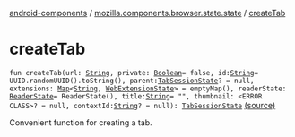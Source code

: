 [android-components](../index.md) / [mozilla.components.browser.state.state](index.md) / [createTab](./create-tab.md)

# createTab

`fun createTab(url: `[`String`](https://kotlinlang.org/api/latest/jvm/stdlib/kotlin/-string/index.html)`, private: `[`Boolean`](https://kotlinlang.org/api/latest/jvm/stdlib/kotlin/-boolean/index.html)` = false, id: `[`String`](https://kotlinlang.org/api/latest/jvm/stdlib/kotlin/-string/index.html)` = UUID.randomUUID().toString(), parent: `[`TabSessionState`](-tab-session-state/index.md)`? = null, extensions: `[`Map`](https://kotlinlang.org/api/latest/jvm/stdlib/kotlin.collections/-map/index.html)`<`[`String`](https://kotlinlang.org/api/latest/jvm/stdlib/kotlin/-string/index.html)`, `[`WebExtensionState`](-web-extension-state/index.md)`> = emptyMap(), readerState: `[`ReaderState`](-reader-state/index.md)` = ReaderState(), title: `[`String`](https://kotlinlang.org/api/latest/jvm/stdlib/kotlin/-string/index.html)` = "", thumbnail: <ERROR CLASS>? = null, contextId: `[`String`](https://kotlinlang.org/api/latest/jvm/stdlib/kotlin/-string/index.html)`? = null): `[`TabSessionState`](-tab-session-state/index.md) [(source)](https://github.com/mozilla-mobile/android-components/blob/master/components/browser/state/src/main/java/mozilla/components/browser/state/state/TabSessionState.kt#L57)

Convenient function for creating a tab.

